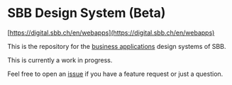 # SBB Design System (Beta)

[https://digital.sbb.ch/en/webapps](https://digital.sbb.ch/en/webapps)

This is the repository for the [business applications](https://digital.sbb.ch/en/webapps) design systems of SBB.

This is currently a work in progress.

Feel free to open an [issue](https://github.com/sbb-design-systems/design-system-webapp-documentation/issues/new/choose) if you have a feature request or just a question.
